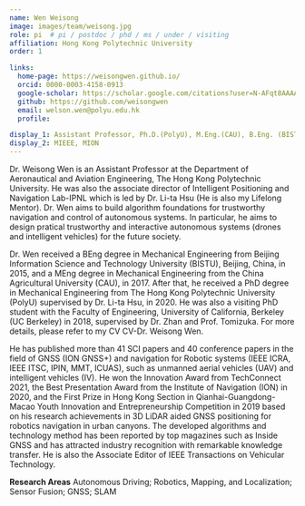 ```yaml
---
name: Wen Weisong
image: images/team/weisong.jpg
role: pi  # pi / postdoc / phd / ms / under / visiting
affiliation: Hong Kong Polytechnic University
order: 1

links:
  home-page: https://weisongwen.github.io/
  orcid: 0000-0003-4158-0913
  google-scholar: https://scholar.google.com/citations?user=N-AFqt8AAAAJ&hl=en
  github: https://github.com/weisongwen
  email: welson.wen@polyu.edu.hk
  profile: 

display_1: Assistant Professor, Ph.D.(PolyU), M.Eng.(CAU), B.Eng. (BISTU)
display_2: MIEEE, MION
---
```


<!--  Add a short self introduction here -->
<!-- Like Research Areas -->

Dr. Weisong Wen is an Assistant Professor at the Department of Aeronautical and Aviation Engineering, The Hong Kong Polytechnic University. He was also the associate director of Intelligent Positioning and Navigation Lab-IPNL which is led by Dr. Li-ta Hsu (He is also my Lifelong Mentor). Dr. Wen aims to build algorithm foundations for trustworthy navigation and control of autonomous systems. In particular, he aims to design pratical trustworthy and interactive autonomous systems (drones and intelligent vehicles) for the future society.

Dr. Wen received a BEng degree in Mechanical Engineering from Beijing Information Science and Technology University (BISTU), Beijing, China, in 2015, and a MEng degree in Mechanical Engineering from the China Agricultural University (CAU), in 2017. After that, he received a PhD degree in Mechanical Engineering from The Hong Kong Polytechnic University (PolyU) supervised by Dr. Li-ta Hsu, in 2020. He was also a visiting PhD student with the Faculty of Engineering, University of California, Berkeley (UC Berkeley) in 2018, supervised by Dr. Zhan and Prof. Tomizuka. For more details, please refer to my CV CV-Dr. Weisong Wen.

He has published more than 41 SCI papers and 40 conference papers in the field of GNSS (ION GNSS+) and navigation for Robotic systems (IEEE ICRA, IEEE ITSC, IPIN, MMT, ICUAS), such as unmanned aerial vehicles (UAV) and intelligent vehicles (IV). He won the Innovation Award from TechConnect 2021, the Best Presentation Award from the Institute of Navigation (ION) in 2020, and the First Prize in Hong Kong Section in Qianhai-Guangdong-Macao Youth Innovation and Entrepreneurship Competition in 2019 based on his research achievements in 3D LiDAR aided GNSS positioning for robotics navigation in urban canyons. The developed algorithms and technology method has been reported by top magazines such as Inside GNSS and has attracted industry recognition with remarkable knowledge transfer. He is also the Associate Editor of IEEE Transactions on Vehicular Technology.

**Research Areas**
Autonomous Driving; Robotics, Mapping, and Localization; Sensor Fusion; GNSS; SLAM
